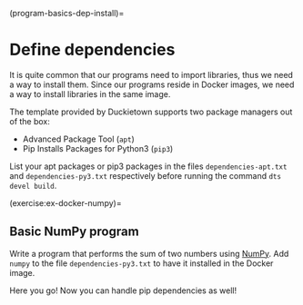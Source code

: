 (program-basics-dep-install)=
# Define dependencies

It is quite common that our programs need to import libraries, thus we need a way to install them. Since our programs reside in Docker images, we need a way to install libraries in the same image. 

The template provided by Duckietown supports two package managers out of the box:

- Advanced Package Tool (`apt`)
- Pip Installs Packages for Python3 (`pip3`)

List your apt packages or pip3 packages in the files `dependencies-apt.txt` 
and `dependencies-py3.txt` respectively before running the command `dts devel build`.


(exercise:ex-docker-numpy)=
## Basic NumPy program

Write a program that performs the sum of two numbers using [NumPy](https://numpy.org/). 
Add `numpy` to the file `dependencies-py3.txt` to have it installed in the Docker image.


Here you go! Now you can handle pip dependencies as well!
